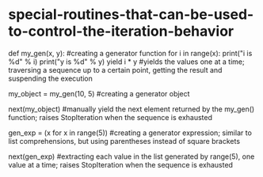 # special-routines-that-can-be-used-to-control-the-iteration-behavior

def my_gen(x, y): #creating a generator function 
    for i in range(x):
        print("i is %d" % i)
        print("y is %d" % y)
        yield i * y   #yields the values one at a time; traversing a sequence up to a certain point, getting the result and suspending the execution
        
my_object = my_gen(10, 5) #creating a generator object

next(my_object) #manually yield the next element returned by the my_gen() function; raises StopIteration when the sequence is exhausted

gen_exp = (x for x in range(5)) #creating a generator expression; similar to list comprehensions, but using parentheses instead of square brackets 

next(gen_exp) #extracting each value in the list generated by range(5), one value at a time; raises StopIteration when the sequence is exhausted
